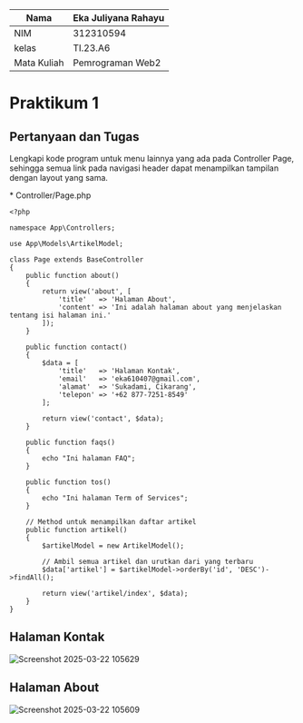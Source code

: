 |Nama  | Eka Juliyana Rahayu |
| -----| ------------------ |
|NIM   | 312310594 |
|kelas | TI.23.A6 |
| Mata Kuliah | Pemrograman Web2 |

# Praktikum 1
## Pertanyaan dan Tugas
<p>Lengkapi kode program untuk menu lainnya yang ada pada Controller Page, sehingga semua
link pada navigasi header dapat menampilkan tampilan dengan layout yang sama.</p>
<p>* Controller/Page.php</p>

```
<?php

namespace App\Controllers;

use App\Models\ArtikelModel;

class Page extends BaseController
{
    public function about()
    {
        return view('about', [
            'title'   => 'Halaman About',
            'content' => 'Ini adalah halaman about yang menjelaskan tentang isi halaman ini.'
        ]);
    }

    public function contact()
    {
        $data = [
            'title'   => 'Halaman Kontak',
            'email'   => 'eka610407@gmail.com',
            'alamat'  => 'Sukadami, Cikarang',
            'telepon' => '+62 877-7251-8549'
        ];

        return view('contact', $data);
    }

    public function faqs()
    {
        echo "Ini halaman FAQ";
    }

    public function tos()
    {
        echo "Ini halaman Term of Services";
    }

    // Method untuk menampilkan daftar artikel
    public function artikel()
    {
        $artikelModel = new ArtikelModel();
        
        // Ambil semua artikel dan urutkan dari yang terbaru
        $data['artikel'] = $artikelModel->orderBy('id', 'DESC')->findAll();

        return view('artikel/index', $data);
    }
}
```
## Halaman Kontak
![Screenshot 2025-03-22 105629](https://github.com/user-attachments/assets/39b30349-525b-49e8-a9ba-9190c42988ea)

## Halaman About
![Screenshot 2025-03-22 105609](https://github.com/user-attachments/assets/23729e9d-1e1b-4d5b-96ba-887e7c130dd7)
